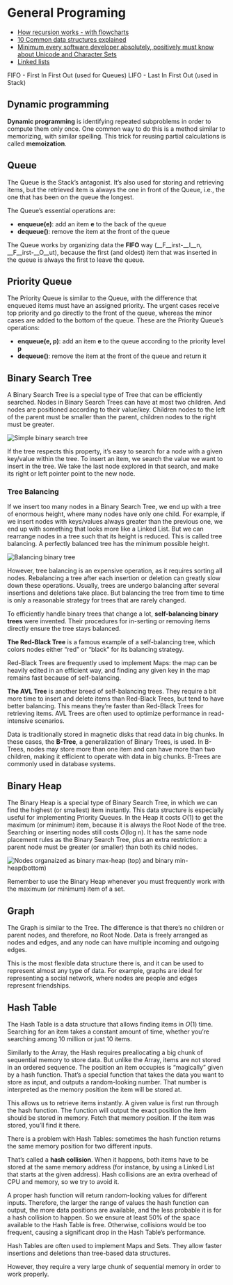 # General Programing

* [How recursion works - with flowcharts](https://medium.freecodecamp.org/how-recursion-works-explained-with-flowcharts-and-a-video-de61f40cb7f9)
* [10 Common data structures explained](https://medium.freecodecamp.org/10-common-data-structures-explained-with-videos-exercises-aaff6c06fb2b) 
* [Minimum every software developer absolutely, positively must know about Unicode and Character Sets](https://www.joelonsoftware.com/2003/10/08/the-absolute-minimum-every-software-developer-absolutely-positively-must-know-about-unicode-and-character-sets-no-excuses/)
* [Linked lists](https://dev.to/vaidehijoshi/linked-lists--basecs-video-series--2le8)

FIFO - First In First Out (used for Queues)
LIFO - Last In First Out (used in Stack)

## Dynamic programming

__Dynamic programming__ is identifying repeated subproblems in order to compute them only once. One common way to do this is a method similar to memorizing, with similar spelling. This trick for reusing partial calculations is called __memoization__.

## Queue
The Queue is the Stack’s antagonist. It’s also used for storing and retrieving items, but the retrieved item is always the one in front of the Queue, i.e., the one that has been on the queue the longest.

The Queue’s essential operations are:
- __enqueue(e)__: add an item __e__ to the back of the queue
- __dequeue()__: remove the item at the front of the queue

The Queue works by organizing data the __FIFO__ way (__F__irst-__I__n, __F__irst-__O__ut), because the first (and oldest) item that was inserted in the queue is always the first to leave the queue.

## Priority Queue
The Priority Queue is similar to the Queue, with the difference that enqueued items must have an assigned priority. The urgent cases receive top priority and go directly to the front of the queue, whereas the minor cases are added to the bottom of the queue. These are the Priority Queue’s operations:
- __enqueue(e, p)__: add an item __e__ to the queue according to the priority level __p__
- __dequeue()__: remove the item at the front of the queue and return it

## Binary Search Tree
A Binary Search Tree is a special type of Tree that can be efficiently searched. Nodes in Binary Search Trees can have at most two children. And nodes are positioned according to their value/key. Children nodes to the left of the parent must be smaller than the parent, children nodes to the right must be greater.

![Simple binary search tree](binary-search-tree.jpg)

If the tree respects this property, it’s easy to search for a node with a given key/value within the tree.
To insert an item, we search the value we want to insert in the tree. We take the last node explored in that search, and make its right or left pointer point to the new node.

### Tree Balancing
If we insert too many nodes in a Binary Search Tree, we end up with a tree of enormous height, where many nodes have only one child. For example, if we insert nodes with keys/values always greater than the previous one, we end up with something that looks more like a Linked List. But we can rearrange nodes in a tree such that its height is reduced. This is called tree balancing. A perfectly balanced tree has the minimum possible height.

![Balancing binary tree](balancing-tree.jpg)

However, tree balancing is an expensive operation, as it requires sorting all nodes. Rebalancing a tree after each insertion or deletion can greatly slow down these operations. Usually, trees are undergo balancing after several insertions and deletions take place. But balancing the tree from time to time is only a reasonable strategy for trees that are rarely changed.

To efficiently handle binary trees that change a lot, __self-balancing binary trees__ were invented. Their procedures for in-serting or removing items directly ensure the tree stays balanced.

__The Red-Black Tree__ is a famous example of a self-balancing tree, which colors nodes either “red” or “black” for its balancing strategy.

Red-Black Trees are frequently used to implement Maps: the map can be heavily edited in an efficient way, and finding any given key in the map remains fast because of self-balancing.

__The AVL Tree__ is another breed of self-balancing trees. They require a bit more time to insert and delete items than Red-Black Trees, but tend to have better balancing. This means they’re faster than Red-Black Trees for retrieving items. AVL Trees are often used to optimize performance in read-intensive scenarios.

Data is traditionally stored in magnetic disks that read data in big chunks. In these cases, the __B-Tree__, a generalization of Binary Trees, is used. In B-Trees, nodes may store more than one item and can have more than two children, making it efficient to operate with data in big chunks. B-Trees are commonly used in database systems.

## Binary Heap

The Binary Heap is a special type of Binary Search Tree, in which we can find the highest (or smallest) item instantly. This data structure is especially useful for implementing Priority Queues. In the Heap it costs _O_(1) to get the maximum (or minimum) item, because it is always the Root Node of the tree. Searching or inserting nodes still costs _O_(log n). It has the same node placement rules as the Binary Search Tree, plus an extra restriction: a parent node must be greater (or smaller) than both its child nodes.

![Nodes organaized as binary max-heap (top) and binary min-heap(bottom)](binary-heap.jpg)

Remember to use the Binary Heap whenever you must frequently work with the maximum (or minimum) item of a set.

## Graph

The Graph is similar to the Tree. The difference is that there’s no children or parent nodes, and therefore, no Root Node. Data is freely arranged as nodes and edges, and any node can have multiple incoming and outgoing edges.

This is the most flexible data structure there is, and it can be used to represent almost any type of data. For example, graphs are ideal for representing a social network, where nodes are people and edges represent friendships.

## Hash Table

The Hash Table is a data structure that allows finding items in _O_(1) time. Searching for an item takes a constant amount of time, whether you’re searching among 10 million or just 10 items.

Similarly to the Array, the Hash requires preallocating a big chunk of sequential memory to store data. But unlike the Array, items are not stored in an ordered sequence. The position an item occupies is “magically” given by a hash function. That’s a special function that takes the data you want to store as input, and outputs a random-looking number. That number is interpreted as the memory position the item will be stored at.

This allows us to retrieve items instantly. A given value is first run through the hash function. The function will output the exact position the item should be stored in memory. Fetch that memory position. If the item was stored, you’ll find it there.

There is a problem with Hash Tables: sometimes the hash function returns the same memory position for two different inputs.

That’s called a __hash collision__. When it happens, both items have to be stored at the same memory address (for instance, by using a Linked List that starts at the given address). Hash collisions are an extra overhead of CPU and memory, so we try to avoid it.

A proper hash function will return random-looking values for different inputs. Therefore, the larger the range of values the hash function can output, the more data positions are available, and the less probable it is for a hash collision to happen. So we ensure at least 50% of the space available to the Hash Table is free. Otherwise, collisions would be too frequent, causing a significant drop in the Hash Table’s performance.

Hash Tables are often used to implement Maps and Sets. They allow faster insertions and deletions than tree-based data structures.

However, they require a very large chunk of sequential memory in order to work properly.